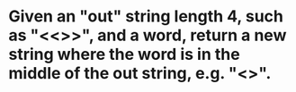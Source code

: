 # Given an "out" string length 4, such as "<<>>", and a word, return a new string where the word is in the middle of the out string, e.g. "<<word>>".

